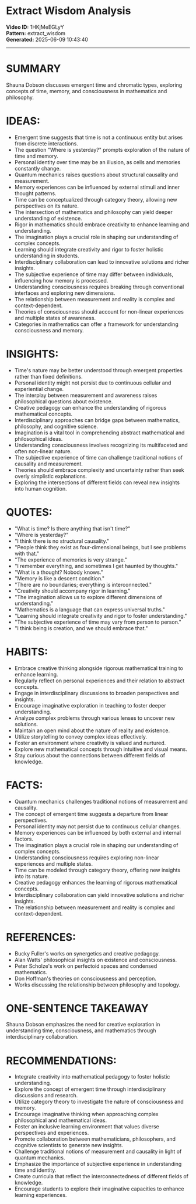 # Extract Wisdom Analysis

**Video ID:** 1HKjMeEGLyY  
**Pattern:** extract_wisdom  
**Generated:** 2025-06-09 10:43:40  

---

# SUMMARY
Shauna Dobson discusses emergent time and chromatic types, exploring concepts of time, memory, and consciousness in mathematics and philosophy.

# IDEAS:
- Emergent time suggests that time is not a continuous entity but arises from discrete interactions.
- The question "Where is yesterday?" prompts exploration of the nature of time and memory.
- Personal identity over time may be an illusion, as cells and memories constantly change.
- Quantum mechanics raises questions about structural causality and measurement.
- Memory experiences can be influenced by external stimuli and inner thought patterns.
- Time can be conceptualized through category theory, allowing new perspectives on its nature.
- The intersection of mathematics and philosophy can yield deeper understanding of existence.
- Rigor in mathematics should embrace creativity to enhance learning and understanding.
- The imagination plays a crucial role in shaping our understanding of complex concepts.
- Learning should integrate creativity and rigor to foster holistic understanding in students.
- Interdisciplinary collaboration can lead to innovative solutions and richer insights.
- The subjective experience of time may differ between individuals, influencing how memory is processed.
- Understanding consciousness requires breaking through conventional interfaces and exploring new dimensions.
- The relationship between measurement and reality is complex and context-dependent.
- Theories of consciousness should account for non-linear experiences and multiple states of awareness.
- Categories in mathematics can offer a framework for understanding consciousness and memory.

# INSIGHTS:
- Time's nature may be better understood through emergent properties rather than fixed definitions.
- Personal identity might not persist due to continuous cellular and experiential change.
- The interplay between measurement and awareness raises philosophical questions about existence.
- Creative pedagogy can enhance the understanding of rigorous mathematical concepts.
- Interdisciplinary approaches can bridge gaps between mathematics, philosophy, and cognitive science.
- Imagination is a vital tool in comprehending abstract mathematical and philosophical ideas.
- Understanding consciousness involves recognizing its multifaceted and often non-linear nature.
- The subjective experience of time can challenge traditional notions of causality and measurement.
- Theories should embrace complexity and uncertainty rather than seek overly simplistic explanations.
- Exploring the intersections of different fields can reveal new insights into human cognition.

# QUOTES:
- "What is time? Is there anything that isn't time?"
- "Where is yesterday?"
- "I think there is no structural causality."
- "People think they exist as four-dimensional beings, but I see problems with that."
- "The experience of memories is very strange."
- "I remember everything, and sometimes I get haunted by thoughts."
- "What is a thought? Nobody knows."
- "Memory is like a descent condition."
- "There are no boundaries; everything is interconnected."
- "Creativity should accompany rigor in learning."
- "The imagination allows us to explore different dimensions of understanding."
- "Mathematics is a language that can express universal truths."
- "Learning should integrate creativity and rigor to foster understanding."
- "The subjective experience of time may vary from person to person."
- "I think being is creation, and we should embrace that."

# HABITS:
- Embrace creative thinking alongside rigorous mathematical training to enhance learning.
- Regularly reflect on personal experiences and their relation to abstract concepts.
- Engage in interdisciplinary discussions to broaden perspectives and insights.
- Encourage imaginative exploration in teaching to foster deeper understanding.
- Analyze complex problems through various lenses to uncover new solutions.
- Maintain an open mind about the nature of reality and existence.
- Utilize storytelling to convey complex ideas effectively.
- Foster an environment where creativity is valued and nurtured.
- Explore new mathematical concepts through intuitive and visual means.
- Stay curious about the connections between different fields of knowledge.

# FACTS:
- Quantum mechanics challenges traditional notions of measurement and causality.
- The concept of emergent time suggests a departure from linear perspectives.
- Personal identity may not persist due to continuous cellular changes.
- Memory experiences can be influenced by both external and internal factors.
- The imagination plays a crucial role in shaping our understanding of complex concepts.
- Understanding consciousness requires exploring non-linear experiences and multiple states.
- Time can be modeled through category theory, offering new insights into its nature.
- Creative pedagogy enhances the learning of rigorous mathematical concepts.
- Interdisciplinary collaboration can yield innovative solutions and richer insights.
- The relationship between measurement and reality is complex and context-dependent.

# REFERENCES:
- Bucky Fuller's works on synergetics and creative pedagogy.
- Alan Watts' philosophical insights on existence and consciousness.
- Peter Scholze's work on perfectoid spaces and condensed mathematics.
- Don Hoffman's theories on consciousness and perception.
- Works discussing the relationship between philosophy and topology.

# ONE-SENTENCE TAKEAWAY
Shauna Dobson emphasizes the need for creative exploration in understanding time, consciousness, and mathematics through interdisciplinary collaboration.

# RECOMMENDATIONS:
- Integrate creativity into mathematical pedagogy to foster holistic understanding.
- Explore the concept of emergent time through interdisciplinary discussions and research.
- Utilize category theory to investigate the nature of consciousness and memory.
- Encourage imaginative thinking when approaching complex philosophical and mathematical ideas.
- Foster an inclusive learning environment that values diverse perspectives and experiences.
- Promote collaboration between mathematicians, philosophers, and cognitive scientists to generate new insights.
- Challenge traditional notions of measurement and causality in light of quantum mechanics.
- Emphasize the importance of subjective experience in understanding time and identity.
- Create curricula that reflect the interconnectedness of different fields of knowledge.
- Encourage students to explore their imaginative capacities to enhance learning experiences.